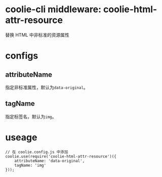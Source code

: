 # coolie-cli middleware: coolie-html-attr-resource

替换 HTML 中非标准的资源属性


# configs
## attributeName
指定非标准属性，默认为`data-original`。


## tagName
指定标签名，默认为`img`。


# useage

```
// 在 coolie.config.js 中添加
coolie.use(require('coolie-html-attr-resource')({
    attributeName: 'data-original',
    tagName: 'img'
}));
```
